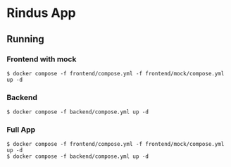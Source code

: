 # Rindus App

## Running

### Frontend with mock

```shell
$ docker compose -f frontend/compose.yml -f frontend/mock/compose.yml up -d
```

### Backend

```shell
$ docker compose -f backend/compose.yml up -d
```

### Full App

```shell
$ docker compose -f frontend/compose.yml -f frontend/mock/compose.yml up -d
$ docker compose -f backend/compose.yml up -d
```
